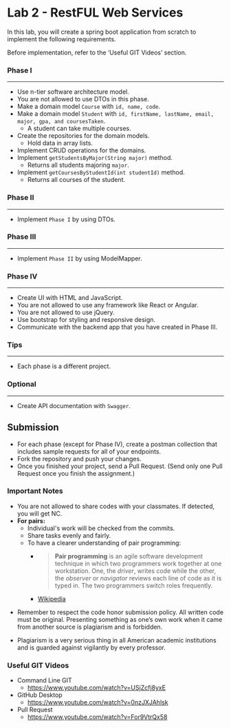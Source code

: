 
# Lab 2 - RestFUL Web Services

In this lab, you will create a spring boot application from scratch to implement the following requirements.

Before implementation, refer to the ‘Useful GIT Videos’ section.

###  Phase I
---
* Use n-tier software architecture model.
* You are not allowed to use DTOs in this phase.
* Make a domain model `Course` with  `id, name, code`.
* Make a domain model `Student` with `id, firstName, lastName, email, major, gpa, and coursesTaken`.
    * A student can take multiple courses.
* Create the repositories for the domain models. 
	* Hold data in array lists.
* Implement CRUD operations for the domains.
 * Implement `getStudentsByMajor(String major)` method.
   * Returns all students majoring `major`.
 * Implement `getCoursesByStudentId(int studentId)` method.
   * Returns all courses of the student.

### Phase II
---
* Implement `Phase I` by using DTOs.


### Phase III
---
* Implement `Phase II` by using ModelMapper.

### Phase IV
---
*  Create UI with HTML and JavaScript.
*  You are not allowed to use any framework like React or Angular.
*  You are not allowed to use jQuery.
*  Use bootstrap for styling and responsive design.
* Communicate with the backend app that you have created in Phase III.

### Tips
---
* Each phase is a different project. 

### Optional
---
* Create API documentation with `Swagger`.

## Submission

* For each phase (except for Phase IV), create a postman collection that includes sample requests for all of your endpoints.
* Fork the repository and push your changes.
* Once you finished your project, send a Pull Request. (Send only one Pull Request once you finish the assignment.)

### Important Notes

 * You are not allowed to share codes with your classmates. If detected, you will get NC.
 * **For pairs:**
	 * Individual's work will be checked from the commits.
	 *  Share tasks evenly and fairly.
	 *  To have a clearer understanding of pair programming:
		 *  > **Pair programming** is an agile software development technique in which two programmers work together at one workstation. One, the _driver_, writes code while the other, the _observer_ or _navigator_ reviews each line of code as it is typed in. The two programmers switch roles frequently. 
		 * [Wikipedia](https://en.wikipedia.org/wiki/Pair_programming#:~:text=Pair%20programming%20is%20an%20agile,two%20programmers%20switch%20roles%20frequently.)

-   Remember to respect the code honor submission policy. All written code must be original. Presenting something as one’s own work when it came from another source is plagiarism and is forbidden.
    
-   Plagiarism is a very serious thing in all American academic institutions and is guarded against vigilantly by every professor.

### Useful GIT Videos
* Command Line GIT
	* https://www.youtube.com/watch?v=USjZcfj8yxE
* GitHub Desktop
	* https://www.youtube.com/watch?v=0nzJXJAhlsk
* Pull Request
	* https://www.youtube.com/watch?v=For9VtrQx58

